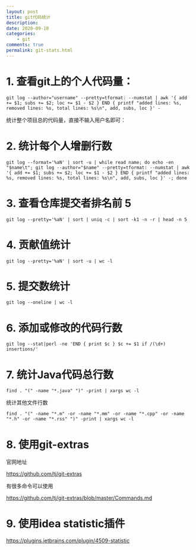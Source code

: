 ```yaml
---
layout: post
title: git代码统计
description: 
date: 2020-09-10
categories:
    - git
comments: true
permalink: git-stats.html
---
```


# 1. 查看git上的个人代码量：

```
git log --author="username" --pretty=tformat: --numstat | awk '{ add += $1; subs += $2; loc += $1 - $2 } END { printf "added lines: %s, removed lines: %s, total lines: %s\n", add, subs, loc }' -
```

统计整个项目总的代码量，直接不输入用户名即可：

# 2. 统计每个人增删行数

```
git log --format='%aN' | sort -u | while read name; do echo -en "$name\t"; git log --author="$name" --pretty=tformat: --numstat | awk '{ add += $1; subs += $2; loc += $1 - $2 } END { printf "added lines: %s, removed lines: %s, total lines: %s\n", add, subs, loc }' -; done
```

# 3. 查看仓库提交者排名前 5

```
git log --pretty='%aN' | sort | uniq -c | sort -k1 -n -r | head -n 5
```

# 4. 贡献值统计

```
git log --pretty='%aN' | sort -u | wc -l
```

# 5. 提交数统计

```
git log --oneline | wc -l
```

# 6. 添加或修改的代码行数

```
git log --stat|perl -ne 'END { print $c } $c += $1 if /(\d+) insertions/'
```

#  7. 统计Java代码总行数

```
find . "(" -name "*.java" ")" -print | xargs wc -l
```

统计其他文件行数

```
find . "(" -name "*.m" -or -name "*.mm" -or -name "*.cpp" -or -name "*.h" -or -name "*.rss" ")" -print | xargs wc -l
```

# 8. 使用git-extras

官网地址

https://github.com/tj/git-extras

有很多命令可以使用

https://github.com/tj/git-extras/blob/master/Commands.md

# 9. 使用idea statistic插件

https://plugins.jetbrains.com/plugin/4509-statistic
